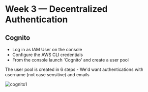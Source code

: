 # Week 3 — Decentralized Authentication

## Cognito
- Log in as IAM User on the console
- Configure the AWS CLI credentials
- From the console launch 'Cognito' and create a user pool

The user pool is created in 6 steps - We'd want authentications with username (not case sensitive) and emails

![cognito1](https://user-images.githubusercontent.com/110903886/223525108-fc6ad95f-45ca-4e57-91ab-535bb72176a7.png)

